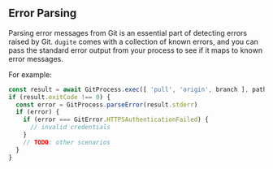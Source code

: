 ## Error Parsing

Parsing error messages from Git is an essential part of detecting errors raised
by Git. `dugite` comes with a collection of known errors, and you can
pass the standard error output from your process to see if it maps to known
error messages.

For example:

```ts
const result = await GitProcess.exec([ 'pull', 'origin', branch ], path, options)
if (result.exitCode !== 0) {
  const error = GitProcess.parseError(result.stderr)
  if (error) {
    if (error === GitError.HTTPSAuthenticationFailed) {
      // invalid credentials
    }
    // TODO: other scenarios
  }
}
```
